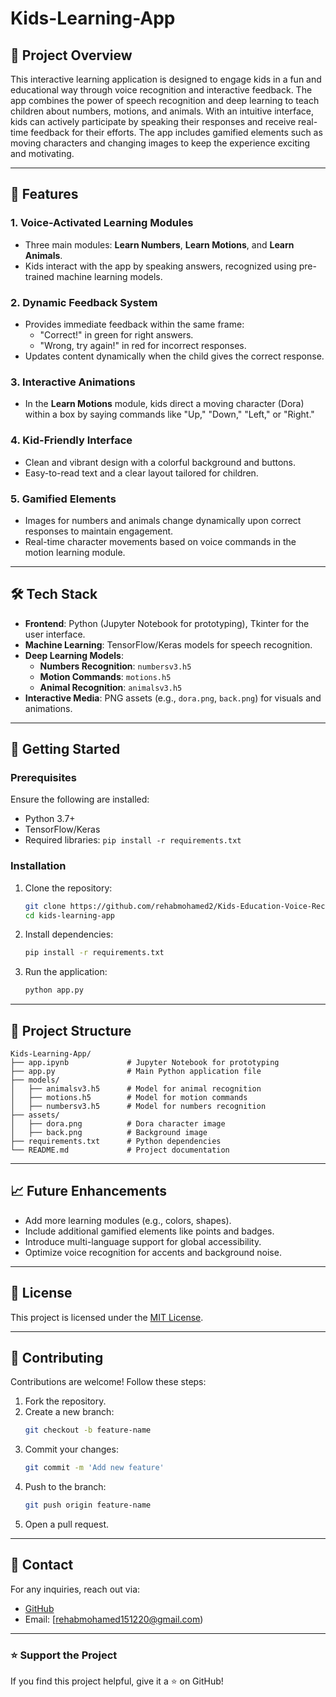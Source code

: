 # Kids-Learning-App

## 📖 Project Overview
This interactive learning application is designed to engage kids in a fun and educational way through voice recognition and interactive feedback. The app combines the power of speech recognition and deep learning to teach children about numbers, motions, and animals. With an intuitive interface, kids can actively participate by speaking their responses and receive real-time feedback for their efforts. The app includes gamified elements such as moving characters and changing images to keep the experience exciting and motivating.

---

## 🌟 Features

### 1. Voice-Activated Learning Modules
- Three main modules: **Learn Numbers**, **Learn Motions**, and **Learn Animals**.
- Kids interact with the app by speaking answers, recognized using pre-trained machine learning models.

### 2. Dynamic Feedback System
- Provides immediate feedback within the same frame:
  - "Correct!" in green for right answers.
  - "Wrong, try again!" in red for incorrect responses.
- Updates content dynamically when the child gives the correct response.

### 3. Interactive Animations
- In the **Learn Motions** module, kids direct a moving character (Dora) within a box by saying commands like "Up," "Down," "Left," or "Right."

### 4. Kid-Friendly Interface
- Clean and vibrant design with a colorful background and buttons.
- Easy-to-read text and a clear layout tailored for children.

### 5. Gamified Elements
- Images for numbers and animals change dynamically upon correct responses to maintain engagement.
- Real-time character movements based on voice commands in the motion learning module.

---

## 🛠️ Tech Stack

- **Frontend**: Python (Jupyter Notebook for prototyping), Tkinter for the user interface.
- **Machine Learning**: TensorFlow/Keras models for speech recognition.
- **Deep Learning Models**:
  - **Numbers Recognition**: `numbersv3.h5`
  - **Motion Commands**: `motions.h5`
  - **Animal Recognition**: `animalsv3.h5`
- **Interactive Media**: PNG assets (e.g., `dora.png`, `back.png`) for visuals and animations.

---

## 🚀 Getting Started

### Prerequisites
Ensure the following are installed:
- Python 3.7+
- TensorFlow/Keras
- Required libraries: `pip install -r requirements.txt`

### Installation
1. Clone the repository:
   ```bash
   git clone https://github.com/rehabmohamed2/Kids-Education-Voice-Recognition-App.git
   cd kids-learning-app
   ```

2. Install dependencies:
   ```bash
   pip install -r requirements.txt
   ```

3. Run the application:
   ```bash
   python app.py
   ```

---

## 📂 Project Structure

```
Kids-Learning-App/
├── app.ipynb             # Jupyter Notebook for prototyping
├── app.py                # Main Python application file
├── models/
│   ├── animalsv3.h5      # Model for animal recognition
│   ├── motions.h5        # Model for motion commands
│   ├── numbersv3.h5      # Model for numbers recognition
├── assets/
│   ├── dora.png          # Dora character image
│   ├── back.png          # Background image
├── requirements.txt      # Python dependencies
└── README.md             # Project documentation
```

---


## 📈 Future Enhancements
- Add more learning modules (e.g., colors, shapes).
- Include additional gamified elements like points and badges.
- Introduce multi-language support for global accessibility.
- Optimize voice recognition for accents and background noise.

---

## 📜 License
This project is licensed under the [MIT License](LICENSE).

---

## 🤝 Contributing
Contributions are welcome! Follow these steps:
1. Fork the repository.
2. Create a new branch:
   ```bash
   git checkout -b feature-name
   ```
3. Commit your changes:
   ```bash
   git commit -m 'Add new feature'
   ```
4. Push to the branch:
   ```bash
   git push origin feature-name
   ```
5. Open a pull request.

---

## 📧 Contact
For any inquiries, reach out via:
- [GitHub](https://github.com/rehabmohamed2)
- Email: [rehabmohamed151220@gmail.com)

---

### ⭐ Support the Project
If you find this project helpful, give it a ⭐ on GitHub!

